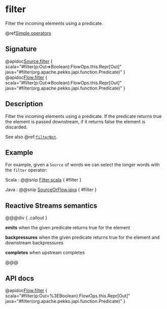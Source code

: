 # filter

Filter the incoming elements using a predicate.

@ref[Simple operators](../index.md#simple-operators)

## Signature

@apidoc[Source.filter](Source) { scala="#filter(p:Out=&gt;Boolean):FlowOps.this.Repr[Out]" java="#filter(org.apache.pekko.japi.function.Predicate)" }
@apidoc[Flow.filter](Flow) { scala="#filter(p:Out=&gt;Boolean):FlowOps.this.Repr[Out]" java="#filter(org.apache.pekko.japi.function.Predicate)" }


## Description

Filter the incoming elements using a predicate. If the predicate returns true the element is passed downstream, if
it returns false the element is discarded.

See also @ref:[`filterNot`](filterNot.md).

## Example

For example, given a `Source` of words we can select the longer words with the `filter` operator: 

Scala
:  @@snip [Filter.scala](/akka-docs/src/test/scala/docs/stream/operators/sourceorflow/Filter.scala) { #filter }

Java
:  @@snip [SourceOrFlow.java](/akka-docs/src/test/java/jdocs/stream/operators/SourceOrFlow.java) { #filter }

## Reactive Streams semantics

@@@div { .callout }

**emits** when the given predicate returns true for the element

**backpressures** when the given predicate returns true for the element and downstream backpressures

**completes** when upstream completes

@@@

## API docs

@apidoc[Flow.filter](Flow) { scala="#filter(p:Out=%3EBoolean):FlowOps.this.Repr[Out]" java="#filter(org.apache.pekko.japi.function.Predicate)" }

